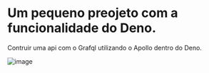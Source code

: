 # Um pequeno preojeto com a funcionalidade do Deno.

Contruir uma api com o Grafql utilizando o Apollo dentro do Deno.

![image](https://user-images.githubusercontent.com/64655153/205777643-116cbaf4-ad2b-465a-94d5-07926918b670.png)
